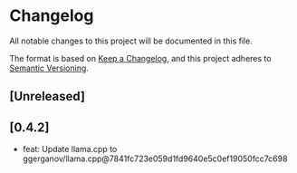 # Changelog

All notable changes to this project will be documented in this file.

The format is based on [Keep a Changelog](https://keepachangelog.com/en/1.0.0/),
and this project adheres to [Semantic Versioning](https://semver.org/spec/v2.0.0.html).

## [Unreleased]

## [0.4.2]

- feat: Update llama.cpp to ggerganov/llama.cpp@7841fc723e059d1fd9640e5c0ef19050fcc7c698
